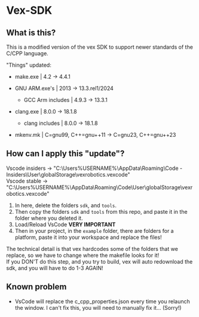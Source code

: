 # Vex-SDK

## What is this?

This is a modified version of the vex SDK to support newer standards of the C/CPP language.  

"Things" updated:

- make.exe | 4.2 -> 4.4.1
- GNU ARM.exe's | 2013 -> 13.3.rel1/2024
  - GCC Arm includes | 4.9.3 -> 13.3.1

- clang.exe | 8.0.0 -> 18.1.8
  - clang includes | 8.0.0 -> 18.1.8

- mkenv.mk | C=gnu99, C++=gnu++11 -> C=gnu23, C++=gnu++23

## How can I apply this "update"?

Vscode insiders -> "C:\Users\%USERNAME%\AppData\Roaming\Code - Insiders\User\globalStorage\vexrobotics.vexcode"  
Vscode stable -> "C:\Users\%USERNAME%\AppData\Roaming\Code\User\globalStorage\vexrobotics.vexcode"  

1. In here, delete the folders `sdk`, and `tools`.  
2. Then copy the folders `sdk` and `tools` from this repo, and paste it in the folder where you deleted it.  
3. Load/Reload VsCode
**VERY IMPORTANT**  
4. Then in your project, in the `example` folder, there are folders for a platform, paste it into your workspace and replace the files!  

The technical detail is that vex hardcodes some of the folders that we replace, so we have to change where the makefile looks for it!  
If you DON'T do this step, and you try to build, vex will auto redownload the sdk, and you will have to do 1-3 AGAIN!  

## Known problem

- VsCode will replace the c_cpp_properties.json every time you relaunch the window.  I can't fix this, you will need to manually fix it... (Sorry!)  

